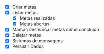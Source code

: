 - [x] Criar metas
- [x] Listar metas
  - [x] Metas realizadas
  - [x] Metas abertas
- [x] Marcar/Desmarcar metas como concluída
- [x] Deletar metas
- [x] Sistemas de mensagens
- [x] Persistir Dados